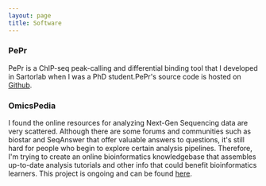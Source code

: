 ```yaml
---
layout: page 
title: Software 
---
```

### PePr 
PePr is a ChIP-seq peak-calling and differential binding tool that I developed in Sartorlab when I was a PhD student.PePr's source code is hosted on [Github](https://github.com/shawnzhangyx/PePr). 

### OmicsPedia
I found the online resources for analyzing Next-Gen Sequencing data are very scattered. Although there are some forums and communities such as biostar and SeqAnswer that offer valuable answers to questions, it's still hard for people who begin to explore certain analysis pipelines. Therefore, I'm trying to create an online bioinformatics knowledgebase that assembles up-to-date analysis tutorials and other info that could benefit bioinformatics learners. This project is ongoing and can be found <a href="https://omicspedia.ucsd.edu/omicspedia">here</a>.
